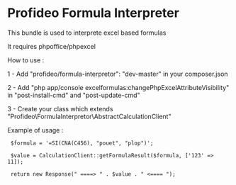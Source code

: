 # Profideo Formula Interpreter


This bundle is used to interprete excel based formulas

It requires phpoffice/phpexcel

How to use :

1 - Add "profideo/formula-interpretor": "dev-master" in your composer.json

2 - Add "php app/console excelformulas:changePhpExcelAttributeVisibility" in "post-install-cmd" and "post-update-cmd"

3 - Create your class which extends "Profideo\FormulaInterpretor\AbstractCalculationClient"


Example of usage :

     $formula = '=SI(CNA(C456), "pouet", "plop")';

     $value = CalculationClient::getFormulaResult($formula, ['123' => 11]);

     return new Response(" ====> " . $value . " <==== ");